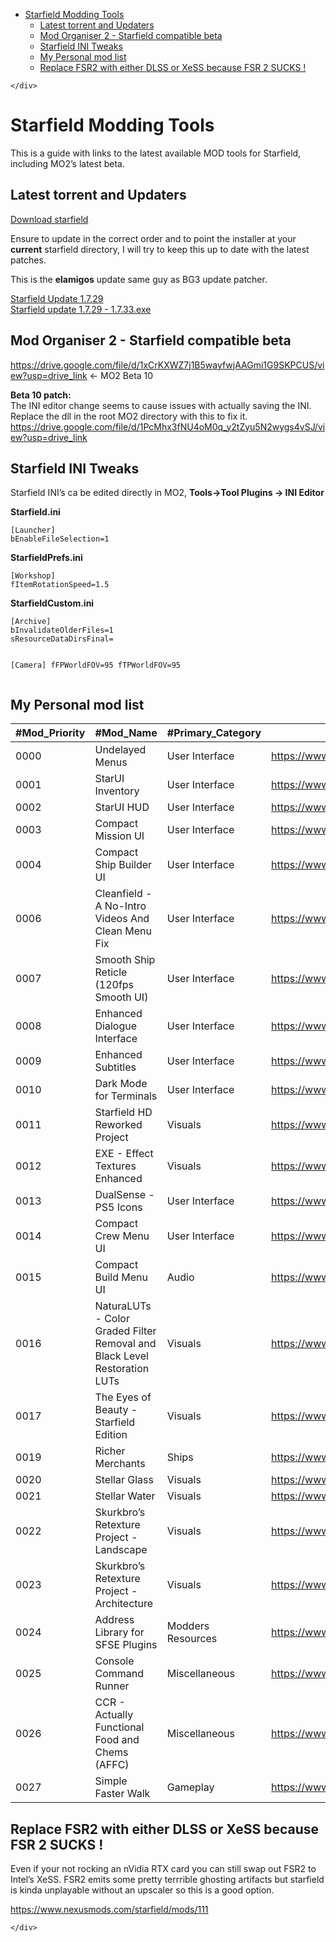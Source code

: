 <!DOCTYPE html>
<html>

<head>
  <meta charset="utf-8">
  <meta name="viewport" content="width=device-width, initial-scale=1.0">
  <title>Starfield Modding</title>
  <link rel="stylesheet" href="https://stackedit.io/style.css" />
  <style>
    @media (prefers-color-scheme: dark) {
      body {
        background-color: #1B1B1B;
        color: #E7E8EB;
      }
      a {
        color: #3387CC;
      }
    }
  </style>
</head>

<body class="stackedit">
  <div class="stackedit__left">
    <div class="stackedit__toc">
      
<ul>
<li><a href="#starfield-modding-tools">Starfield Modding Tools</a>
<ul>
<li><a href="#latest-torrent-and-updaters">Latest torrent and Updaters</a></li>
<li><a href="#mod-organiser-2---starfield-compatible-beta">Mod Organiser 2 - Starfield compatible beta</a></li>
<li><a href="#starfield-ini-tweaks">Starfield INI Tweaks</a></li>
<li><a href="#my-personal-mod-list">My Personal mod list</a></li>
<li><a href="#replace-fsr2-with-either-dlss-or-xess-because-fsr-2-sucks-">Replace FSR2 with either DLSS or XeSS because FSR 2 SUCKS !</a></li>
</ul>
</li>
</ul>

    </div>
  </div>
  <div class="stackedit__right">
    <div class="stackedit__html">
      <h1 id="starfield-modding-tools">Starfield Modding Tools</h1>
<p>This is a guide with links to the latest available MOD tools for Starfield, including MO2’s latest beta.</p>
<h2 id="latest-torrent-and-updaters">Latest torrent and Updaters</h2>
<p><a href="https://drive.google.com/file/d/1m7FfkLei1J-UduiwPW1uypvuyuDBEXWj/view?usp=drive_link">Download starfield</a></p>
<p>Ensure to update in the correct order and to point the installer at your <strong>current</strong> starfield directory, I will try to keep this up to date with the latest patches.</p>
<p>This is the <strong>elamigos</strong> update same guy as BG3 update patcher.</p>
<p><a href="https://drive.google.com/file/d/1ykF4QDGyyyhetvyCenv4D1eKKOw5sDRD/view?usp=drive_link">Starfield Update 1.7.29</a><br>
<a href="https://drive.google.com/file/d/1ZibUCJ-Mv7crVOnerIMefMoKdQLPPZGJ/view?usp=drive_link">Starfield update 1.7.29 - 1.7.33.exe</a></p>
<h2 id="mod-organiser-2---starfield-compatible-beta">Mod Organiser 2 - Starfield compatible beta</h2>
<p><a href="https://drive.google.com/file/d/1xCrKXWZ7j1B5wayfwjAAGmi1G9SKPCUS/view?usp=drive_link">https://drive.google.com/file/d/1xCrKXWZ7j1B5wayfwjAAGmi1G9SKPCUS/view?usp=drive_link</a> &lt;- MO2 Beta 10</p>
<p><strong>Beta 10 patch:</strong><br>
The INI editor change seems to cause issues with actually saving the INI. Replace the dll in the root MO2 directory with this to fix it.<br>
<a href="https://drive.google.com/file/d/1PcMhx3fNU4oM0q_y2tZyu5N2wygs4vSJ/view?usp=drive_link">https://drive.google.com/file/d/1PcMhx3fNU4oM0q_y2tZyu5N2wygs4vSJ/view?usp=drive_link</a></p>
<h2 id="starfield-ini-tweaks">Starfield INI Tweaks</h2>
<p>Starfield INI’s ca be edited directly in MO2, <strong>Tools-&gt;Tool Plugins -&gt; INI Editor</strong></p>
<p><strong>Starfield.ini</strong></p>
<pre><code>[Launcher]
bEnableFileSelection=1
</code></pre>
<p><strong>StarfieldPrefs.ini</strong></p>
<pre><code>[Workshop]
fItemRotationSpeed=1.5
</code></pre>
<p><strong>StarfieldCustom.ini</strong></p>
<pre><code>[Archive]
bInvalidateOlderFiles=1
sResourceDataDirsFinal=

[Camera]
fFPWorldFOV=95
fTPWorldFOV=95
</code></pre>
<h2 id="my-personal-mod-list">My Personal mod list</h2>

<table>
<thead>
<tr>
<th>#Mod_Priority</th>
<th>#Mod_Name</th>
<th>#Primary_Category</th>
<th>#Mod_Nexus_URL</th>
<th>#Mod_Version</th>
</tr>
</thead>
<tbody>
<tr>
<td>0000</td>
<td>Undelayed Menus</td>
<td>User Interface</td>
<td><a href="https://www.nexusmods.com/starfield/mods/404">https://www.nexusmods.com/starfield/mods/404</a></td>
<td>1.0.5.0</td>
</tr>
<tr>
<td>0001</td>
<td>StarUI Inventory</td>
<td>User Interface</td>
<td><a href="https://www.nexusmods.com/starfield/mods/773">https://www.nexusmods.com/starfield/mods/773</a></td>
<td>2.2.0.0</td>
</tr>
<tr>
<td>0002</td>
<td>StarUI HUD</td>
<td>User Interface</td>
<td><a href="https://www.nexusmods.com/starfield/mods/3444">https://www.nexusmods.com/starfield/mods/3444</a></td>
<td>1.0.0.0</td>
</tr>
<tr>
<td>0003</td>
<td>Compact Mission UI</td>
<td>User Interface</td>
<td><a href="https://www.nexusmods.com/starfield/mods/682">https://www.nexusmods.com/starfield/mods/682</a></td>
<td>1.5.0.0</td>
</tr>
<tr>
<td>0004</td>
<td>Compact Ship Builder UI</td>
<td>User Interface</td>
<td><a href="https://www.nexusmods.com/starfield/mods/1170">https://www.nexusmods.com/starfield/mods/1170</a></td>
<td>1.4.0.0</td>
</tr>
<tr>
<td>0006</td>
<td>Cleanfield - A No-Intro Videos And Clean Menu Fix</td>
<td>User Interface</td>
<td><a href="https://www.nexusmods.com/starfield/mods/88">https://www.nexusmods.com/starfield/mods/88</a></td>
<td>1.7.2.0</td>
</tr>
<tr>
<td>0007</td>
<td>Smooth Ship Reticle (120fps Smooth UI)</td>
<td>User Interface</td>
<td><a href="https://www.nexusmods.com/starfield/mods/270">https://www.nexusmods.com/starfield/mods/270</a></td>
<td>1.3.0.0</td>
</tr>
<tr>
<td>0008</td>
<td>Enhanced Dialogue Interface</td>
<td>User Interface</td>
<td><a href="https://www.nexusmods.com/starfield/mods/871">https://www.nexusmods.com/starfield/mods/871</a></td>
<td>2.0.1.0</td>
</tr>
<tr>
<td>0009</td>
<td>Enhanced Subtitles</td>
<td>User Interface</td>
<td><a href="https://www.nexusmods.com/starfield/mods/1914">https://www.nexusmods.com/starfield/mods/1914</a></td>
<td>1.2.0.0</td>
</tr>
<tr>
<td>0010</td>
<td>Dark Mode for Terminals</td>
<td>User Interface</td>
<td><a href="https://www.nexusmods.com/starfield/mods/861">https://www.nexusmods.com/starfield/mods/861</a></td>
<td>1.5.0.0</td>
</tr>
<tr>
<td>0011</td>
<td>Starfield HD Reworked Project</td>
<td>Visuals</td>
<td><a href="https://www.nexusmods.com/starfield/mods/3486">https://www.nexusmods.com/starfield/mods/3486</a></td>
<td>1.0.0.0-fix</td>
</tr>
<tr>
<td>0012</td>
<td>EXE - Effect Textures Enhanced</td>
<td>Visuals</td>
<td><a href="https://www.nexusmods.com/starfield/mods/340">https://www.nexusmods.com/starfield/mods/340</a></td>
<td>0.6.0.0</td>
</tr>
<tr>
<td>0013</td>
<td>DualSense - PS5 Icons</td>
<td>User Interface</td>
<td><a href="https://www.nexusmods.com/starfield/mods/215">https://www.nexusmods.com/starfield/mods/215</a></td>
<td>1.0.0.0</td>
</tr>
<tr>
<td>0014</td>
<td>Compact Crew Menu UI</td>
<td>User Interface</td>
<td><a href="https://www.nexusmods.com/starfield/mods/3014">https://www.nexusmods.com/starfield/mods/3014</a></td>
<td>1.5.0.0</td>
</tr>
<tr>
<td>0015</td>
<td>Compact Build Menu UI</td>
<td>Audio</td>
<td><a href="https://www.nexusmods.com/starfield/mods/3063">https://www.nexusmods.com/starfield/mods/3063</a></td>
<td>1.1.0.0</td>
</tr>
<tr>
<td>0016</td>
<td>NaturaLUTs - Color Graded Filter Removal and Black Level Restoration LUTs</td>
<td>Visuals</td>
<td><a href="https://www.nexusmods.com/starfield/mods/1119">https://www.nexusmods.com/starfield/mods/1119</a></td>
<td>1.1.0.0</td>
</tr>
<tr>
<td>0017</td>
<td>The Eyes of Beauty - Starfield Edition</td>
<td>Visuals</td>
<td><a href="https://www.nexusmods.com/starfield/mods/493">https://www.nexusmods.com/starfield/mods/493</a></td>
<td>1.0.0.0</td>
</tr>
<tr>
<td>0019</td>
<td>Richer Merchants</td>
<td>Ships</td>
<td><a href="https://www.nexusmods.com/starfield/mods/1143">https://www.nexusmods.com/starfield/mods/1143</a></td>
<td>1.2.0.0</td>
</tr>
<tr>
<td>0020</td>
<td>Stellar Glass</td>
<td>Visuals</td>
<td><a href="https://www.nexusmods.com/starfield/mods/2894">https://www.nexusmods.com/starfield/mods/2894</a></td>
<td>1.0.0.0</td>
</tr>
<tr>
<td>0021</td>
<td>Stellar Water</td>
<td>Visuals</td>
<td><a href="https://www.nexusmods.com/starfield/mods/1615">https://www.nexusmods.com/starfield/mods/1615</a></td>
<td>1.0.0.0</td>
</tr>
<tr>
<td>0022</td>
<td>Skurkbro’s Retexture Project - Landscape</td>
<td>Visuals</td>
<td><a href="https://www.nexusmods.com/starfield/mods/2362">https://www.nexusmods.com/starfield/mods/2362</a></td>
<td>1.4.0.0</td>
</tr>
<tr>
<td>0023</td>
<td>Skurkbro’s Retexture Project - Architecture</td>
<td>Visuals</td>
<td><a href="https://www.nexusmods.com/starfield/mods/2362">https://www.nexusmods.com/starfield/mods/2362</a></td>
<td>1.3.0.0</td>
</tr>
<tr>
<td>0024</td>
<td>Address Library for SFSE Plugins</td>
<td>Modders Resources</td>
<td><a href="https://www.nexusmods.com/starfield/mods/3256">https://www.nexusmods.com/starfield/mods/3256</a></td>
<td>2.0.0.0</td>
</tr>
<tr>
<td>0025</td>
<td>Console Command Runner</td>
<td>Miscellaneous</td>
<td><a href="https://www.nexusmods.com/starfield/mods/2740">https://www.nexusmods.com/starfield/mods/2740</a></td>
<td>1.2.0.0</td>
</tr>
<tr>
<td>0026</td>
<td>CCR - Actually Functional Food and Chems (AFFC)</td>
<td>Miscellaneous</td>
<td><a href="https://www.nexusmods.com/starfield/mods/3312">https://www.nexusmods.com/starfield/mods/3312</a></td>
<td>1.0.0.0</td>
</tr>
<tr>
<td>0027</td>
<td>Simple Faster Walk</td>
<td>Gameplay</td>
<td><a href="https://www.nexusmods.com/starfield/mods/1411">https://www.nexusmods.com/starfield/mods/1411</a></td>
<td>1.1.0.0b</td>
</tr>
</tbody>
</table><h2 id="replace-fsr2-with-either-dlss-or-xess-because-fsr-2-sucks-">Replace FSR2 with either DLSS or XeSS because FSR 2 SUCKS !</h2>
<p>Even if your not rocking an nVidia RTX card you can still swap out FSR2 to Intel’s XeSS. FSR2 emits some pretty terrrible ghosting artifacts but starfield is kinda unplayable without an upscaler so this is a good option.</p>
<p><a href="https://www.nexusmods.com/starfield/mods/111">https://www.nexusmods.com/starfield/mods/111</a></p>

    </div>
  </div>
</body>

</html>
